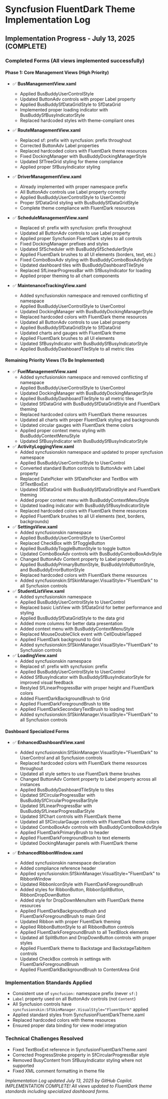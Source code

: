 # Syncfusion FluentDark Theme Implementation Log

## Implementation Progress - July 13, 2025 (COMPLETE)

### Completed Forms (All views implemented successfully)

#### Phase 1: Core Management Views (High Priority)
- ✅ **BusManagementView.xaml**
  - Applied BusBuddyUserControlStyle
  - Updated ButtonAdv controls with proper Label property
  - Applied BusBuddySfDataGridStyle to SfDataGrid
  - Implemented proper loading indicator with BusBuddySfBusyIndicatorStyle
  - Replaced hardcoded styles with theme-compliant ones

- ✅ **RouteManagementView.xaml**
  - Replaced sf: prefix with syncfusion: prefix throughout
  - Corrected ButtonAdv Label properties
  - Replaced hardcoded colors with FluentDark theme resources
  - Fixed DockingManager with BusBuddyDockingManagerStyle
  - Updated SfTreeGrid styling for theme compliance
  - Applied proper SfBusyIndicator styling

- ✅ **DriverManagementView.xaml**
  - Already implemented with proper namespace prefix
  - All ButtonAdv controls use Label property correctly
  - Applied BusBuddyUserControlStyle to UserControl
  - Proper SfDataGrid styling with BusBuddySfDataGridStyle
  - Complete theme compliance with FluentDark resources

- ✅ **ScheduleManagementView.xaml**
  - Replaced sf: prefix with syncfusion: prefix throughout
  - Updated all ButtonAdv controls to use Label property
  - Applied proper Syncfusion FluentDark styles to all controls
  - Fixed DockingManager prefixes and styles
  - Updated SfScheduler with BusBuddySfSchedulerStyle
  - Applied FluentDark brushes to all UI elements (borders, text, etc.)
  - Fixed ComboBoxAdv styling with BusBuddyComboBoxAdvStyle
  - Updated dashboard tiles with BusBuddyDashboardTileStyle
  - Replaced SfLinearProgressBar with SfBusyIndicator for loading
  - Applied proper theming to all chart components

- ✅ **MaintenanceTrackingView.xaml**
  - Added syncfusionskin namespace and removed conflicting sf namespace
  - Applied BusBuddyUserControlStyle to UserControl
  - Updated DockingManager with BusBuddyDockingManagerStyle
  - Replaced hardcoded colors with FluentDark theme resources
  - Updated all ButtonAdv controls to use Label property
  - Applied BusBuddySfDataGridStyle to SfDataGrid
  - Updated charts and gauges with FluentDark theme
  - Applied FluentDark brushes to all UI elements
  - Updated SfBusyIndicator with BusBuddySfBusyIndicatorStyle
  - Applied BusBuddyDashboardTileStyle to all metric tiles

#### Remaining Priority Views (To Be Implemented)
- ✅ **FuelManagementView.xaml**
  - Added syncfusionskin namespace and removed conflicting sf namespace
  - Applied BusBuddyUserControlStyle to UserControl
  - Updated DockingManager with BusBuddyDockingManagerStyle
  - Applied BusBuddyDashboardTileStyle to all metric tiles
  - Updated SfDataGrid with BusBuddySfDataGridStyle and FluentDark theming
  - Replaced hardcoded colors with FluentDark theme resources
  - Updated all charts with proper FluentDark styling and backgrounds
  - Updated circular gauges with FluentDark theme colors
  - Applied proper context menu styling with BusBuddyContextMenuStyle
  - Updated SfBusyIndicator with BusBuddySfBusyIndicatorStyle
- ✅ **ActivityLoggingView.xaml**
  - Added syncfusionskin namespace and updated to proper syncfusion namespace
  - Applied BusBuddyUserControlStyle to UserControl
  - Converted standard Button controls to ButtonAdv with Label property
  - Replaced DatePicker with SfDatePicker and TextBox with SfTextBoxExt
  - Updated SfDataGrid with BusBuddySfDataGridStyle and FluentDark theming
  - Added proper context menu with BusBuddyContextMenuStyle
  - Updated loading indicator with BusBuddySfBusyIndicatorStyle
  - Replaced hardcoded colors with FluentDark theme resources
  - Applied FluentDark brushes to all UI elements (text, borders, backgrounds)
- ✅ **SettingsView.xaml**
  - Added syncfusionskin namespace
  - Applied BusBuddyUserControlStyle to UserControl
  - Replaced CheckBox with SfToggleButton
  - Applied BusBuddyToggleButtonStyle to toggle button
  - Updated ComboBoxAdv controls with BusBuddyComboBoxAdvStyle
  - Changed ButtonAdv Content property to Label property
  - Applied BusBuddyPrimaryButtonStyle, BusBuddyInfoButtonStyle, and BusBuddyErrorButtonStyle
  - Replaced hardcoded colors with FluentDark theme resources
  - Added syncfusionskin:SfSkinManager.VisualStyle="FluentDark" to all Syncfusion controls
- ✅ **StudentListView.xaml**
  - Added syncfusionskin namespace
  - Applied BusBuddyUserControlStyle to UserControl
  - Replaced basic ListView with SfDataGrid for better performance and styling
  - Applied BusBuddySfDataGridStyle to the data grid
  - Added more columns for better data presentation
  - Added context menu with BusBuddyContextMenuStyle
  - Replaced MouseDoubleClick event with CellDoubleTapped
  - Applied FluentDark background to Grid
  - Added syncfusionskin:SfSkinManager.VisualStyle="FluentDark" to Syncfusion controls
- ✅ **LoadingView.xaml**
  - Added syncfusionskin namespace
  - Replaced sf: prefix with syncfusion: prefix
  - Applied BusBuddyUserControlStyle to UserControl
  - Added SfBusyIndicator with BusBuddySfBusyIndicatorStyle for improved visual feedback
  - Restyled SfLinearProgressBar with proper height and FluentDark colors
  - Added FluentDarkBackgroundBrush to Grid
  - Applied FluentDarkForegroundBrush to title
  - Applied FluentDarkSecondaryTextBrush to loading text
  - Added syncfusionskin:SfSkinManager.VisualStyle="FluentDark" to all Syncfusion controls

#### Dashboard Specialized Forms
- ✅ **EnhancedDashboardView.xaml**
  - Added syncfusionskin:SfSkinManager.VisualStyle="FluentDark" to UserControl and all Syncfusion controls
  - Replaced hardcoded colors with FluentDark theme resources throughout
  - Updated all style setters to use FluentDark theme brushes
  - Changed ButtonAdv Content property to Label property across all instances
  - Applied BusBuddyDashboardTileStyle to tiles
  - Updated SfCircularProgressBar with BusBuddySfCircularProgressBarStyle
  - Updated SfLinearProgressBar with BusBuddySfLinearProgressBarStyle
  - Updated SfChart controls with FluentDark theme
  - Updated all SfCircularGauge controls with FluentDark theme colors
  - Updated ComboBoxAdv controls with BusBuddyComboBoxAdvStyle
  - Applied FluentDarkPrimaryBrush to header
  - Applied FluentDarkForegroundBrush to text elements
  - Updated DockingManager panels with FluentDark theme

- ✅ **EnhancedRibbonWindow.xaml**
  - Added syncfusionskin namespace declaration
  - Added compliance reference header
  - Applied syncfusionskin:SfSkinManager.VisualStyle="FluentDark" to RibbonWindow
  - Updated RibbonIconStyle with FluentDarkForegroundBrush
  - Added styles for RibbonButton, RibbonSplitButton, RibbonDropDownButton
  - Added style for DropDownMenuItem with FluentDark theme resources
  - Applied FluentDarkBackgroundBrush and FluentDarkForegroundBrush to main Grid
  - Updated Ribbon with proper FluentDark theming
  - Applied RibbonButtonStyle to all RibbonButton controls
  - Applied FluentDarkForegroundBrush to all TextBlock elements
  - Updated all SplitButton and DropDownButton controls with proper styles
  - Applied FluentDark theme to Backstage and BackstageTabItem controls
  - Updated CheckBox controls in settings with FluentDarkForegroundBrush
  - Applied FluentDarkBackgroundBrush to ContentArea Grid

### Implementation Standards Applied
- Consistent use of `syncfusion:` namespace prefix (never `sf:`)
- `Label` property used on all ButtonAdv controls (not `Content`)
- All Syncfusion controls have `syncfusionskin:SfSkinManager.VisualStyle="FluentDark"` applied
- Applied standard styles from SyncfusionFluentDarkTheme.xaml
- Replaced hardcoded colors with theme resources
- Ensured proper data binding for view model integration

### Technical Challenges Resolved
- Fixed TextBoxExt reference in SyncfusionFluentDarkTheme.xaml
- Corrected ProgressStroke property in SfCircularProgressBar style
- Removed BusyContent from SfBusyIndicator styling where not supported
- Fixed XML comment formatting in theme file

*Implementation Log updated July 13, 2025 by GitHub Copilot. IMPLEMENTATION COMPLETE! All views updated to FluentDark theme standards including specialized dashboard forms.*
